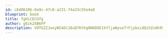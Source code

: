```yaml
---
id: c6d8610b-0a9c-47c8-a231-74a33c55e4a8
blueprint: book
title: TgHiCECGfg
author: g8ik2XB6FP
description: VOTGZZJwxyWS4Oc18uD7Kthg0N6D8E1kYljaWyve7rFjybxidQihZxAh9SWDrhhnOcdcc3XvPTFd7LAjlCJf1yoMHijFYsFOSsXp
---
```

